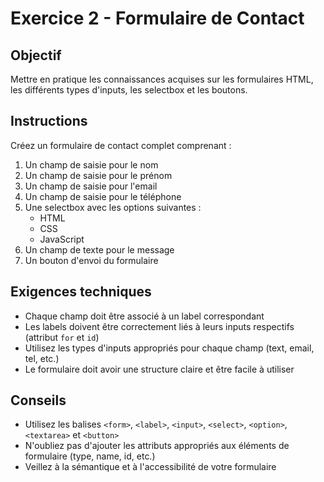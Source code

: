 # Exercice 2 - Formulaire de Contact

## Objectif
Mettre en pratique les connaissances acquises sur les formulaires HTML, les différents types d'inputs, les selectbox et les boutons.

## Instructions

Créez un formulaire de contact complet comprenant :

1. Un champ de saisie pour le nom
2. Un champ de saisie pour le prénom
3. Un champ de saisie pour l'email
4. Un champ de saisie pour le téléphone
5. Une selectbox avec les options suivantes :
   - HTML
   - CSS
   - JavaScript
6. Un champ de texte pour le message
7. Un bouton d'envoi du formulaire

## Exigences techniques
- Chaque champ doit être associé à un label correspondant
- Les labels doivent être correctement liés à leurs inputs respectifs (attribut `for` et `id`)
- Utilisez les types d'inputs appropriés pour chaque champ (text, email, tel, etc.)
- Le formulaire doit avoir une structure claire et être facile à utiliser

## Conseils
- Utilisez les balises `<form>`, `<label>`, `<input>`, `<select>`, `<option>`, `<textarea>` et `<button>`
- N'oubliez pas d'ajouter les attributs appropriés aux éléments de formulaire (type, name, id, etc.)
- Veillez à la sémantique et à l'accessibilité de votre formulaire


